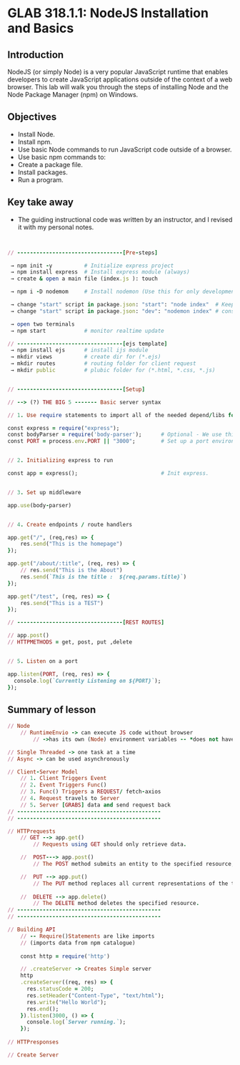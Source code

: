 
# GLAB 318.1.1: NodeJS Installation and Basics


## Introduction

NodeJS (or simply Node) is a very popular JavaScript runtime that enables developers to create JavaScript applications outside of the context of a web browser. This lab will walk you through the steps of installing Node and the Node Package Manager (npm) on Windows.

## Objectives

- Install Node.
- Install npm.
- Use basic Node commands to run JavaScript code outside of a browser.
- Use basic npm commands to:
- Create a package file.
- Install packages.
- Run a program.
  
## Key take away
- The guiding instructional code was written by an instructor, and I revised it with my personal notes.

```rb


// ---------------------------------[Pre-steps]

 → npm init -y          # Initialize express project
 → npm install express  # Install express module (always)
 → create & open a main file (index.js ): touch 

 → npm i -D nodemom     # Install nodemon (Use this for only development. Not for the production.

 → change "start" script in package.json: "start": "node index"  # Keep resetting the server every time I make changes.
 → change "start" script in package.json: "dev": "nodemon index" # consistently watch it.

 → open two terminals
 → npm start            # monitor realtime update 

// ---------------------------------[ejs template]
 → npm install ejs      # install ijs module
 → mkdir views          # create dir for (*.ejs)
 → mkdir routes         # routing folder for client request
 → mkdir public         # plubic folder for (*.html, *.css, *.js)


// ---------------------------------[Setup]

// --> (?) THE BIG 5 ------- Basic server syntax 

// 1. Use require statements to import all of the needed depend/libs for the app.

const express = require("express");
const bodyParser = require('body-parser');      # Optional - We use this when we have a lot of data. 
const PORT = process.env.PORT || "3000";        # Set up a port environment. 


// 2. Initializing express to run

const app = express();                          # Init express. 


// 3. Set up middleware

app.use(body-parser)


// 4. Create endpoints / route handlers 

app.get("/", (req,res) => {
    res.send("This is the homepage")
});

app.get("/about/:title", (req, res) => {
    // res.send("This is the About")   
    res.send(`This is the title :  ${req.params.title}`)
});

app.get("/test", (req, res) => {
    res.send("This is a TEST")
});

// ---------------------------------[REST ROUTES]

// app.post()
// HTTPMETHODS = get, post, put ,delete


// 5. Listen on a port

app.listen(PORT, (req, res) => {
  console.log(`Currently Listening on ${PORT}`);
});

```

## Summary of lesson

```rb
// Node 
    // RuntimeEnvio -> can execute JS code without browser
        // ->has its own (Node) environment variables -- *does not have DOM and BOM 

// Single Threaded -> one task at a time
// Async -> can be used asynchronously

// Client-Server Model 
    // 1. Client Triggers Event
    // 2. Event Triggers Func()
    // 3. Func() Triggers a REQUEST/ fetch-axios
    // 4. Request travels to Server
    // 5. Server [GRABS] data and send request back
// ---------------------------------------------
// ---------------------------------------------

// HTTPrequests
    // GET --> app.get()
        // Requests using GET should only retrieve data.

    //  POST---> app.post()
        // The POST method submits an entity to the specified resource, often causing a change in state or side effects on the server.

    //  PUT --> app.put()
        // The PUT method replaces all current representations of the target resource with the request payload.
    
    //  DELETE --> app.delete()
        // The DELETE method deletes the specified resource.
// ---------------------------------------------
// ---------------------------------------------

// Building API
    // -- Require()Statements are like imports
    // (imports data from npm catalogue)
   
    const http = require('http')

    // .createServer -> Creates Simple server
    http
    .createServer((req, res) => {
      res.statusCode = 200;
      res.setHeader("Content-Type", "text/html");
      res.write("Hello World");
      res.end();
    }).listen(3000, () => {
      console.log(`Server running.`);
    });
    
// HTTPresponses

// Create Server
```
